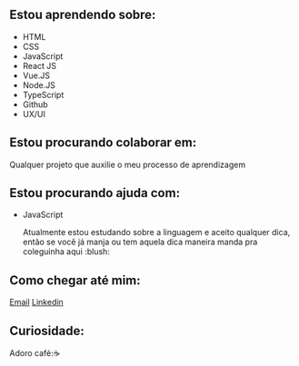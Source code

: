
## Estou aprendendo sobre:
- HTML
- CSS
- JavaScript
- React JS
- Vue.JS
- Node.JS
- TypeScript
- Github
- UX/UI
## Estou procurando colaborar em:
Qualquer projeto que auxilie o meu processo de aprendizagem
## Estou procurando ajuda com:

- JavaScript
    <p>Atualmente estou estudando sobre a linguagem e aceito qualquer dica, então se você já manja ou tem aquela dica maneira manda pra coleguinha aqui :blush: </p>

## Como chegar até mim:

[Email](mailto:raissa.paiva.flores@hotmail.com)
[Linkedin](https://www.linkedin.com/in/raissa-paiva-flores/)


## Curiosidade:
Adoro café:☕
